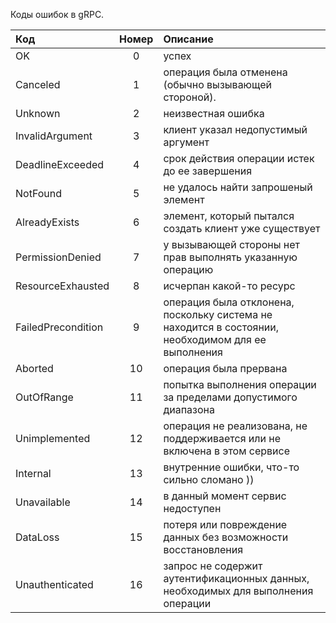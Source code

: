 Коды ошибок в gRPC.

 Код                 | Номер  | Описание                                                                                            
:--------------------|:------:|:----------------------------------------------------------------------------------------------------
| OK                 |   0    | успех                                                                                               
| Canceled           |   1    | операция была отменена (обычно вызывающей стороной).                                                
| Unknown            |   2    | неизвестная ошибка                                                                                  
| InvalidArgument    |   3    | клиент указал недопустимый аргумент                                                                 
| DeadlineExceeded   |   4    | срок действия операции истек до ее завершения                                                       
| NotFound           |   5    | не удалось найти запрошеный элемент                                                                 
| AlreadyExists      |   6    | элемент, который пытался создать клиент уже существует                                              
| PermissionDenied   |   7    | у вызывающей стороны нет прав выполнять указанную операцию                                          
| ResourceExhausted  |   8    | исчерпан какой-то ресурс                                                                            
| FailedPrecondition |   9    | операция была отклонена, поскольку система не находится в состоянии, необходимом для ее выполнения  
| Aborted            |   10   | операция была прервана                                                                              
| OutOfRange         |   11   | попытка выполнения операции за пределами допустимого диапазона                                      
| Unimplemented      |   12   | операция не реализована, не поддерживается или не включена в этом сервисе                           
| Internal           |   13   | внутренние ошибки, что-то сильно сломано ))                                                         
| Unavailable        |   14   | в данный момент сервис недоступен                                                                   
| DataLoss           |   15   | потеря или повреждение данных без возможности восстановления                                        
| Unauthenticated    |   16   | запрос не содержит аутентификационных данных, необходимых для выполнения операции                   

